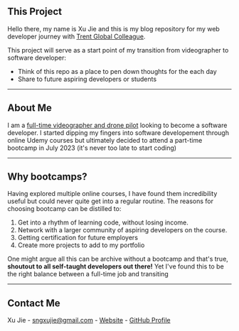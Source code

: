 ## This Project
Hello there, my name is Xu Jie and this is my blog repository for my web developer journey with [Trent Global Colleague](https://trentglobal.edu.sg/software-development-bootcamp/). 

This project will serve as a start point of my transition from videographer to software developer:
- Think of this repo as a place to pen down thoughts for the each day
- Share to future aspiring developers or students

---

## About Me
I am a [full-time videographer and drone pilot](https://www.linkedin.com/in/xu-jie-sng/) looking to become a software developer. I started dipping my fingers into software developement through online Udemy courses but ultimately decided to attend a part-time bootcamp in July 2023 (it's never too late to start coding)

---

## Why bootcamps?
Having explored multiple online courses, I have found them incredibility useful but could never quite get into a regular routine. The reasons for choosing bootcamp can be distilled to:

1. Get into a rhythm of learning code, without losing income.
2. Network with a larger community of aspiring developers on the course.
3. Getting certification for future employers
4. Create more projects to add to my portfolio

One might argue all this can be archive without a bootcamp and that's true, **shoutout to all self-taught developers out there!** Yet I've found this to be the right balance between a full-time job and transiting

---

## Contact Me
Xu Jie - sngxujie@gmail.com - [Website](https://thisisxujie.com/) - [GitHub Profile](https://github.com/XJSng)